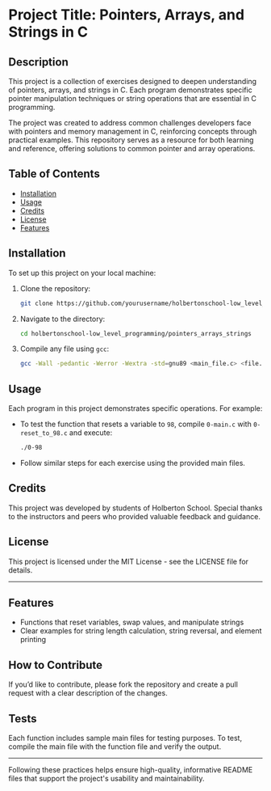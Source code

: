 # Project Title: Pointers, Arrays, and Strings in C

## Description

This project is a collection of exercises designed to deepen understanding of pointers, arrays, and strings in C. Each program demonstrates specific pointer manipulation techniques or string operations that are essential in C programming. 

The project was created to address common challenges developers face with pointers and memory management in C, reinforcing concepts through practical examples. This repository serves as a resource for both learning and reference, offering solutions to common pointer and array operations.

## Table of Contents

- [Installation](#installation)
- [Usage](#usage)
- [Credits](#credits)
- [License](#license)
- [Features](#features)

## Installation

To set up this project on your local machine:
1. Clone the repository:
    ```bash
    git clone https://github.com/yourusername/holbertonschool-low_level_programming.git
    ```
2. Navigate to the directory:
    ```bash
    cd holbertonschool-low_level_programming/pointers_arrays_strings
    ```
3. Compile any file using `gcc`:
    ```bash
    gcc -Wall -pedantic -Werror -Wextra -std=gnu89 <main_file.c> <file.c> -o <output_file>
    ```

## Usage

Each program in this project demonstrates specific operations. For example:
- To test the function that resets a variable to `98`, compile `0-main.c` with `0-reset_to_98.c` and execute:
    ```bash
    ./0-98
    ```
- Follow similar steps for each exercise using the provided main files.

## Credits

This project was developed by students of Holberton School. Special thanks to the instructors and peers who provided valuable feedback and guidance.

## License

This project is licensed under the MIT License - see the LICENSE file for details.

---

## Features

- Functions that reset variables, swap values, and manipulate strings
- Clear examples for string length calculation, string reversal, and element printing

## How to Contribute

If you’d like to contribute, please fork the repository and create a pull request with a clear description of the changes.

## Tests

Each function includes sample main files for testing purposes. To test, compile the main file with the function file and verify the output.

---

Following these practices helps ensure high-quality, informative README files that support the project's usability and maintainability.

